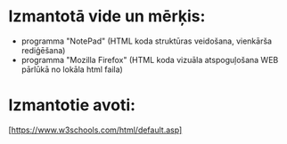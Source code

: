 # Izmantotā vide un mērķis:  
- programma "NotePad" (HTML koda struktūras veidošana, vienkārša rediģēšana)
- programma "Mozilla Firefox" (HTML koda vizuāla atspoguļošana WEB pārlūkā no lokāla html faila)  

# Izmantotie avoti:  
[https://www.w3schools.com/html/default.asp]  

